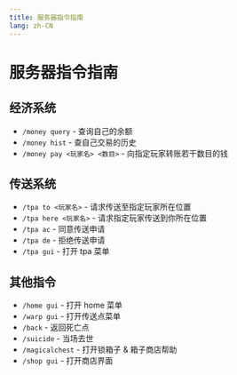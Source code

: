 ```yaml
---
title: 服务器指令指南
lang: zh-CN
---
```


# 服务器指令指南

## 经济系统

- `/money query` - 查询自己的余额
- `/money hist` - 查自己交易的历史
- `/money pay <玩家名> <数目>` - 向指定玩家转账若干数目的钱

## 传送系统

- `/tpa to <玩家名>` - 请求传送至指定玩家所在位置
- `/tpa here <玩家名>` - 请求指定玩家传送到你所在位置
- `/tpa ac` - 同意传送申请
- `/tpa de` - 拒绝传送申请
- `/tpa gui` - 打开 tpa 菜单

## 其他指令

- `/home gui` - 打开 home 菜单
- `/warp gui` - 打开传送点菜单
- `/back` - 返回死亡点
- `/suicide` - 当场去世
- `/magicalchest` - 打开锁箱子 & 箱子商店帮助
- `/shop gui` - 打开商店界面
